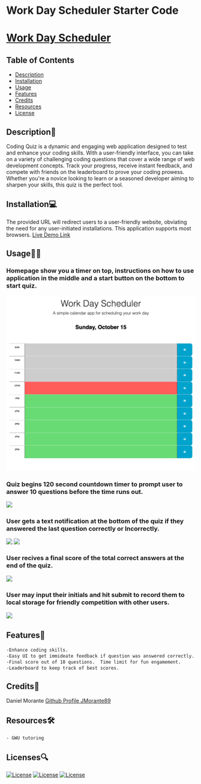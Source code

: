 # Work Day Scheduler Starter Code
# [Work Day Scheduler](https://jmorante89.github.io/Work-Day-Scheduler-Project/)

  ## Table of Contents
  - [Description](#description📝)
  - [Installation](#installation💻)
  - [Usage](#usage👨‍💻)
  - [Features](#features🎁)
  - [Credits](#credits📣)
  - [Resources](#resources🛠️)
  - [License](#licenses🔍)

  ## Description📝
  Coding Quiz  is a dynamic and engaging web application designed to test and enhance your coding skills. With a user-friendly interface, you can take on a variety of challenging coding questions that cover a wide range of web development concepts. Track your progress, receive instant feedback, and compete with friends on the leaderboard to prove your coding prowess. Whether you're a novice looking to learn or a seasoned developer aiming to sharpen your skills, this quiz is the perfect tool.

  ## Installation💻
  The provided URL will redirect users to a user-friendly website, obviating the need for any user-initiated installations. This application supports most browsers.
  [Live Demo Link](https://jmorante89.github.io/Work-Day-Scheduler-Project/)

  ## Usage👨‍💻
  ### Homepage show you a timer on top, instructions on how to use application in the middle and a start button on the bottom to start quiz.
![](./assets/images/homepage.png)

  ### Quiz begins 120 second countdown timer to prompt user to answer 10 questions before the time runs out.
![](./assets/images/QuizQuestions.png)

  ### User gets a text notification at the bottom of the quiz if they answered the last question correctly or Incorrectly.
![](./assets/images/Correct.png)
![](./assets/images/Incorrect.png)

  ### User recives a final score of the total correct answers at the end of the quiz.
![](./assets/images/QuizQuestions.png)

  ### User may input their initials and hit submit to record them to local storage for friendly competition with other users.
![](./assets/images/HighScores.png)


  ## Features🎁
    -Enhance coding skills.  
    -Easy UI to get immideate feedback if question was answered correctly.  
    -Final score out of 10 questions.  Time limit for fun engamement.  
    -Leaderboard to keep track of best scores.

  ## Credits📣
  Daniel Morante 
  [Github Profile JMorante89](https://github.com/JMorante89)

  ## Resources🛠️
    - GWU tutoring

  ## Licenses🔍
  [![License](https://img.shields.io/badge/License-Apache-blue.svg)](https://www.apache.org/licenses/LICENSE-2.0) [![License](https://img.shields.io/badge/License-GNU-blue.svg)](https://www.gnu.org/licenses/gpl-3.0.en.html) [![License](https://img.shields.io/badge/License-MPL_2.0-blue.svg)](https://www.mozilla.org/en-US/MPL/2.0/) 

